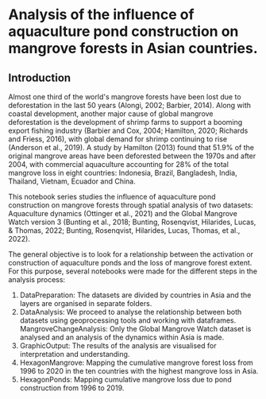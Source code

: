 # **Analysis of the influence of aquaculture pond construction on mangrove forests in Asian countries.**

## Introduction
Almost one third of the world's mangrove forests have been lost due to deforestation in the last 50 years (Alongi, 2002; Barbier, 2014). Along with coastal development, another major cause of global mangrove deforestation is the development of shrimp farms to support a booming export fishing industry (Barbier and Cox, 2004; Hamilton, 2020; Richards and Friess, 2016), with global demand for shrimp continuing to rise (Anderson et al., 2019). A study by Hamilton (2013) found that 51.9% of the original mangrove areas have been deforested between the 1970s and after 2004, with commercial aquaculture accounting for 28% of the total mangrove loss in eight countries: Indonesia, Brazil, Bangladesh, India, Thailand, Vietnam, Ecuador and China.

This notebook series studies the influence of aquaculture pond construction on mangrove forests through spatial analysis of two datasets: Aquaculture dynamics (Ottinger et al., 2021) and the Global Mangrove Watch version 3 (Bunting et al., 2018; Bunting, Rosenqvist, Hilarides, Lucas, & Thomas, 2022; Bunting, Rosenqvist, Hilarides, Lucas, Thomas, et al., 2022).

The general objective is to look for a relationship between the activation or construction of aquaculture ponds and the loss of mangrove forest extent. For this purpose, several notebooks were made for the different steps in the analysis process:


1. DataPreparation: The datasets are divided by countries in Asia and the layers are organised in separate folders.
2.   DataAnalysis: We proceed to analyse the relationship between both datasets using geoprocessing tools and working with dataframes.
MangroveChangeAnalysis: Only the Global Mangrove Watch dataset is analysed and an analysis of the dynamics within Asia is made.
4. GraphicOutput: The results of the analysis are visualised for interpretation and understanding.
5.   HexagonMangrove: Mapping the cumulative mangrove forest loss from 1996 to 2020 in the ten countries with the highest mangrove loss in Asia.
6.   HexagonPonds: Mapping cumulative mangrove loss due to pond construction from 1996 to 2019.
